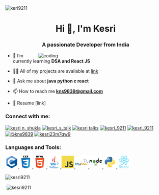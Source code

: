  <img align="center" width="50%" height="10%" src="https://assets-global.website-files.com/5e39e095596498a8b9624af1/5e39fc36cf358e63cda4ee42__ghi4DjLw8IYly-7R6Le_GAsnza3Sq0hUL4GrDaYWNb1uWQhdPhkSg4keZaXMyyfppUgmDTa055iXBib8UMrX0D2lVRsrk8CmNNi9sA0LFulT2SXas0D_4HNrVSl2dUZgfCuPIie.gif" alt="keri9211" /> </p>

<h1 align="center">Hi 👋, I'm Kesri</h1>
<h3 align="center">A passionate Developer from India</h3>

<img align="right" alt="coding" width="400" src="https://repository-images.githubusercontent.com/462900780/0a10af70-6cbf-46df-9071-0ff586a3b1d6">
<p align="left">
  
- 🌱 I’m currently learning **DSA and React JS**

- 👨‍💻 All of my projects are available at [link](link)

- 💬 Ask me about **java python c react**

- 📫 How to reach me **kns9839@gmail.com**

- 📄 Resume [link]

<h3 align="left">Connect with me:</h3>
<p align="left">
<a href="https://linkedin.com/in/kesri n. shukla" target="blank"><img align="center" src="https://raw.githubusercontent.com/rahuldkjain/github-profile-readme-generator/master/src/images/icons/Social/linked-in-alt.svg" alt="kesri n. shukla" height="30" width="40" /></a>
<a href="https://instagram.com/kesri_s_talk" target="blank"><img align="center" src="https://raw.githubusercontent.com/rahuldkjain/github-profile-readme-generator/master/src/images/icons/Social/instagram.svg" alt="kesri_s_talk" height="30" width="40" /></a>
<a href="https://www.youtube.com/c/kesri talks" target="blank"><img align="center" src="https://raw.githubusercontent.com/rahuldkjain/github-profile-readme-generator/master/src/images/icons/Social/youtube.svg" alt="kesri talks" height="30" width="40" /></a>
<a href="https://www.codechef.com/users/kesri_9211" target="blank"><img align="center" src="https://cdn.jsdelivr.net/npm/simple-icons@3.1.0/icons/codechef.svg" alt="kesri_9211" height="30" width="40" /></a>
<a href="https://www.leetcode.com/kesri_9211" target="blank"><img align="center" src="https://raw.githubusercontent.com/rahuldkjain/github-profile-readme-generator/master/src/images/icons/Social/leet-code.svg" alt="kesri_9211" height="30" width="40" /></a>
<a href="https://www.hackerrank.com/@kns9839" target="blank"><img align="center" src="https://raw.githubusercontent.com/rahuldkjain/github-profile-readme-generator/master/src/images/icons/Social/hackerrank.svg" alt="@kns9839" height="30" width="40" /></a>
<a href="https://auth.geeksforgeeks.org/user/kesri23m7qw9" target="blank"><img align="center" src="https://raw.githubusercontent.com/rahuldkjain/github-profile-readme-generator/master/src/images/icons/Social/geeks-for-geeks.svg" alt="kesri23m7qw9" height="30" width="40" /></a>
</p>

<h3 align="left">Languages and Tools:</h3>
<p align="left"> <a href="https://www.cprogramming.com/" target="_blank" rel="noreferrer"> <img src="https://raw.githubusercontent.com/devicons/devicon/master/icons/c/c-original.svg" alt="c" width="40" height="40"/> </a> <a href="https://www.w3schools.com/css/" target="_blank" rel="noreferrer"> <img src="https://raw.githubusercontent.com/devicons/devicon/master/icons/css3/css3-original-wordmark.svg" alt="css3" width="40" height="40"/> </a> <a href="https://www.w3.org/html/" target="_blank" rel="noreferrer"> <img src="https://raw.githubusercontent.com/devicons/devicon/master/icons/html5/html5-original-wordmark.svg" alt="html5" width="40" height="40"/> </a> <a href="https://www.java.com" target="_blank" rel="noreferrer"> <img src="https://raw.githubusercontent.com/devicons/devicon/master/icons/java/java-original.svg" alt="java" width="40" height="40"/> </a> <a href="https://developer.mozilla.org/en-US/docs/Web/JavaScript" target="_blank" rel="noreferrer"> <img src="https://raw.githubusercontent.com/devicons/devicon/master/icons/javascript/javascript-original.svg" alt="javascript" width="40" height="40"/> </a> <a href="https://www.mysql.com/" target="_blank" rel="noreferrer"> <img src="https://raw.githubusercontent.com/devicons/devicon/master/icons/mysql/mysql-original-wordmark.svg" alt="mysql" width="40" height="40"/> </a> <a href="https://nodejs.org" target="_blank" rel="noreferrer"> <img src="https://raw.githubusercontent.com/devicons/devicon/master/icons/nodejs/nodejs-original-wordmark.svg" alt="nodejs" width="40" height="40"/> </a> <a href="https://www.python.org" target="_blank" rel="noreferrer"> <img src="https://raw.githubusercontent.com/devicons/devicon/master/icons/python/python-original.svg" alt="python" width="40" height="40"/> </a> <a href="https://reactjs.org/" target="_blank" rel="noreferrer"> <img src="https://raw.githubusercontent.com/devicons/devicon/master/icons/react/react-original-wordmark.svg" alt="react" width="40" height="40"/> </a> </p>

<p><img align="center" padding="2rem" src="https://github-readme-stats.vercel.app/api/top-langs?username=kesri9211&show_icons=true&locale=en&layout=compact" alt="kesri9211" /></p>

<p>&nbsp;<img align="center" src="https://github-readme-stats.vercel.app/api?username=kesri9211&show_icons=true&locale=en" alt="kesri9211" /></p>
